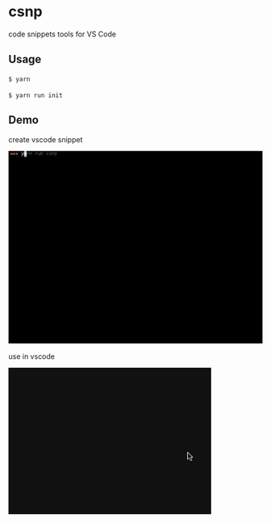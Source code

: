 # csnp
code snippets tools for VS Code

## Usage
```
$ yarn

$ yarn run init
```

## Demo

create vscode snippet

![shell-demo](./demo/shell.gif)

use in vscode

![vscode-demo](./demo/vscode.gif)
